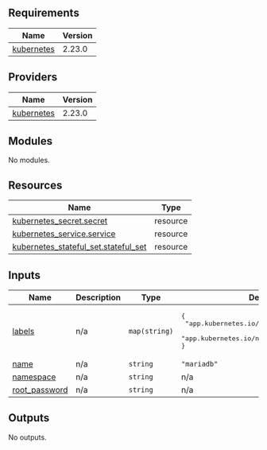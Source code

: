 <!-- BEGIN_TF_DOCS -->
## Requirements

| Name | Version |
|------|---------|
| <a name="requirement_kubernetes"></a> [kubernetes](#requirement\_kubernetes) | 2.23.0 |

## Providers

| Name | Version |
|------|---------|
| <a name="provider_kubernetes"></a> [kubernetes](#provider\_kubernetes) | 2.23.0 |

## Modules

No modules.

## Resources

| Name | Type |
|------|------|
| [kubernetes_secret.secret](https://registry.terraform.io/providers/hashicorp/kubernetes/2.23.0/docs/resources/secret) | resource |
| [kubernetes_service.service](https://registry.terraform.io/providers/hashicorp/kubernetes/2.23.0/docs/resources/service) | resource |
| [kubernetes_stateful_set.stateful_set](https://registry.terraform.io/providers/hashicorp/kubernetes/2.23.0/docs/resources/stateful_set) | resource |

## Inputs

| Name | Description | Type | Default | Required |
|------|-------------|------|---------|:--------:|
| <a name="input_labels"></a> [labels](#input\_labels) | n/a | `map(string)` | <pre>{<br>  "app.kubernetes.io/component": "mariadb",<br>  "app.kubernetes.io/name": "mariadb"<br>}</pre> | no |
| <a name="input_name"></a> [name](#input\_name) | n/a | `string` | `"mariadb"` | no |
| <a name="input_namespace"></a> [namespace](#input\_namespace) | n/a | `string` | n/a | yes |
| <a name="input_root_password"></a> [root\_password](#input\_root\_password) | n/a | `string` | n/a | yes |

## Outputs

No outputs.
<!-- END_TF_DOCS -->